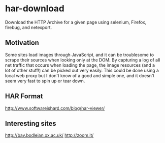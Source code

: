har-download
============

Download the HTTP Archive for a given page using selenium, Firefox, firebug, and netexport.

Motivation
----------
Some sites load images through JavaScript, and it can be troublesome to scrape their sources when looking only at the DOM. By capturing a log of all net traffic that occurs when loading the page, the image resources (and a lot of other stuff!) can be picked out very easily. This could be done using a local web proxy but I don't know of a good and simple one, and it doesn't seem very fast to spin up or tear down.

HAR Format
----------
http://www.softwareishard.com/blog/har-viewer/

Interesting sites
-----------------
http://bav.bodleian.ox.ac.uk/
http://zoom.it/
